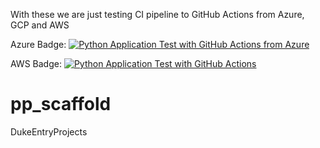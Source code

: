 With these we are just testing CI pipeline to GitHub Actions from Azure, GCP and AWS


Azure Badge:
[![Python Application Test with GitHub Actions from Azure](https://github.com/bjcloudac/pp_scaffold/actions/workflows/azure.yml/badge.svg)](https://github.com/bjcloudac/pp_scaffold/actions/workflows/azure.yml)


AWS Badge:
[![Python Application Test with GitHub Actions](https://github.com/bjcloudac/pp_scaffold/actions/workflows/main.yml/badge.svg)](https://github.com/bjcloudac/pp_scaffold/actions/workflows/main.yml)
# pp_scaffold
DukeEntryProjects
